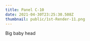 ```yaml
---
title: Panel C-10
date: 2021-04-30T23:25:30.508Z
thumbnail: public/1st-Render-11.png
---
```

Big baby head